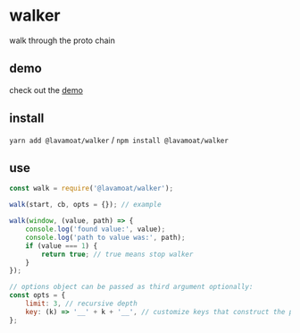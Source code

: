 # walker

walk through the proto chain

## demo

check out the [demo](https://lavamoat.github.io/walker/demo/)

## install

`yarn add @lavamoat/walker` / `npm install @lavamoat/walker`

## use

```javascript
const walk = require('@lavamoat/walker');

walk(start, cb, opts = {}); // example

walk(window, (value, path) => {
    console.log('found value:', value);
    console.log('path to value was:', path);
    if (value === 1) {
        return true; // true means stop walker
    }
});

// options object can be passed as third argument optionally:
const opts = {
    limit: 3, // recursive depth
    key: (k) => '__' + k + '__', // customize keys that construct the path
};
```